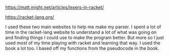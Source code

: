 https://matt.might.net/articles/lexers-in-racket/ 

https://racket-lang.org/

I used these two main websites to help me make my parser. I spent a lot of time in the racket-lang website to understand a lot of what was going on and finding things I could use to make the program better. But more so I just used most of my time playing with racket and learning that way. I used the book a lot too. I based off my functions from the pseudocode in the book.
